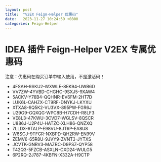 ```yaml
---
layout: post
title:  "V2EX Feign-Helper 优惠码"
date:   2023-11-27 10:24:59 +0800
categories: Feign-Helper
---
```


# IDEA 插件 Feign-Helper V2EX 专属优惠码

注意：优惠码在购买订单中输入使用，不是激活码！

- 4FSAH-9SKU2-WXWLE-8EK94-UWB6D
- VV7ZW-4YVBD-CHGHC-9SXJ5-9XAW4
- 5ACKV-Y78B4-QQHNR-EV6FM-2HT7D
- LUK6L-CAHZX-CT9RF-DNYKJ-LKYXU
- XTXA8-9Q5K2-VU3VX-895PW-FGR6J
- U29G9-GQXQG-WPC8B-H7CDH-R8LF3
- VE8L3-47KWU-3CVD7-WGLSV-8QSCR
- U886J-U2P4U-HATZC-XLH86-QNZXQ
- 7LLDX-9TALP-E98VU-8JT6P-EA8U8
- W6SCJ-9TFGR-NXBPD-QH2RW-EN99V
- ZEMV6-65R8U-9JVY9-ZVNT3-JYTXS
- JCVTK-GNRV3-MAZRC-D9PSZ-QYP58
- T42Q3-5FZCB-ASXLN-CXD24-WULG5
- 6P2RQ-2J787-4KBFN-X332A-H9CTP
